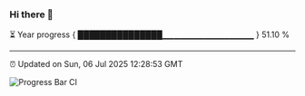 ### Hi there 👋

⏳ Year progress { ███████████████▁▁▁▁▁▁▁▁▁▁▁▁▁▁▁ } 51.10 %

---

⏰ Updated on Sun, 06 Jul 2025 12:28:53 GMT

![Progress Bar CI](https://github.com/liununu/liununu/workflows/Progress%20Bar%20CI/badge.svg)
